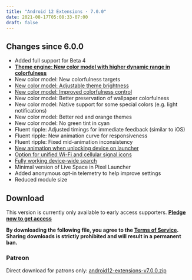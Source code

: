 ```yaml
---
title: "Android 12 Extensions · 7.0.0"
date: 2021-08-17T05:08:33-07:00
draft: false
---
```


## Changes since 6.0.0

- Added full support for Beta 4
- [**Theme engine: New color model with higher dynamic range in colorfulness**](https://twitter.com/kdrag0n/status/1427822417313898498)
- New color model: New colorfulness targets
- [New color model: Adjustable theme brightness](https://twitter.com/kdrag0n/status/1427822429519323137)
- [New color model: Improved colorfulness control](https://twitter.com/kdrag0n/status/1427822429519323137)
- New color model: Better preservation of wallpaper colorfulness
- New color model: Native support for some special colors (e.g. light notifications)
- New color model: Better red and orange themes
- New color model: No green tint in cyan
- Fluent ripple: Adjusted timings for immediate feedback (similar to iOS)
- Fluent ripple: New animation curve for responsiveness
- Fluent ripple: Fixed mid-animation inconsistency
- [New animation when unlocking device on launcher](https://twitter.com/kdrag0n/status/1427599359797985284)
- [Option for unified Wi-Fi and cellular signal icons](https://twitter.com/kdrag0n/status/1427599370967347201)
- [Fully working device-wide search](https://twitter.com/kdrag0n/status/1427599253203943435)
- Minimal version of Live Space in Pixel Launcher
- Added anonymous opt-in telemetry to help improve settings
- Reduced module size

## Download

This version is currently only available to early access supporters. **[Pledge now to get access](https://patreon.com/kdrag0n)**

**By downloading the following file, you agree to the [Terms of Service](https://kdrag0n.dev/terms-of-service). Sharing downloads is strictly prohibited and will result in a permanent ban.**

### Patreon

Direct download for patrons only: [android12-extensions-v7.0.0.zip](https://patreon.kdrag0n.dev/exclusive/android12-extensions-v7.0.0.zip)
